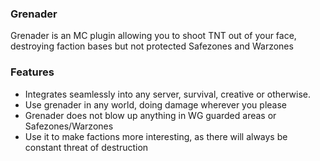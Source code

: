 ### Grenader

Grenader is an MC plugin allowing you to shoot TNT out of your face, destroying faction bases but not protected Safezones and Warzones

### Features
* Integrates seamlessly into any server, survival, creative or otherwise.
* Use grenader in any world, doing damage wherever you please
* Grenader does not blow up anything in WG guarded areas or Safezones/Warzones
* Use it to make factions more interesting, as there will always be constant threat of destruction
